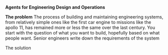 **Agents for Engineering Design and Operations**

**The problem**
The process of building and maintaining engineering systems, from relatively simple ones like the first car engine to missions like the apollo 11, has remained more or less the same over the last century. You start with the question of what you want to build, hopefully based on what people want. Senior engineers write down the requirements of the system 

The solution 

